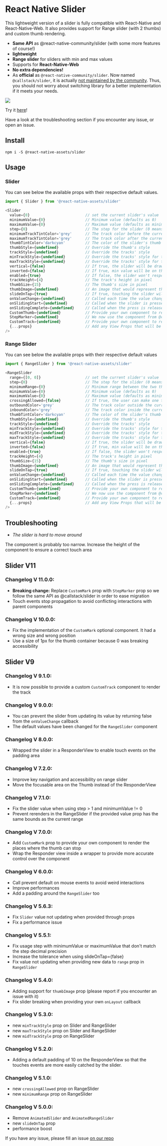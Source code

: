 # React Native Slider

This lightweight version of a slider is fully compatible with React-Native and React-Native-Web.
It also provides support for Range slider (with 2 thumbs) and custom thumb rendering.

 * **Same API** as @react-native-community/slider (with some more features of course!)
 * **lightweight**
 * **Range slider** for sliders with min and max values
 * Supports for **React-Native-Web**
 * **No extra dependencies!**
 * As **official** as `@react-native-community/slider`. Now named `@callstack/slider`, it is actually [not maintained by the community](https://github.com/react-native-community/discussions-and-proposals/discussions/1000). Thus, you should not worry about switching library for a better implementation if it meets your needs.

![](slider.gif)

Try it [here](https://codesandbox.io/s/sharcoux-slider-demo-7fqnk8?file=/src/App.js)!

Have a look at the troubleshooting section if you encounter any issue, or open an issue.

## Install

```
npm i -S @react-native-assets/slider
```

## Usage

### Slider

You can see below the available props with their respective default values.

```javascript
import { Slider } from '@react-native-assets/slider'

<Slider
  value={0}                         // set the current slider's value
  minimumValue={0}                  // Minimum value (defaults as 0)
  maximumValue={0}                  // Maximum value (defaults as minimumValue + step)
  step={0}                          // The step for the slider (0 means that the slider will handle any decimal value within the range [min, max])
  minimumTrackTintColor='grey'      // The track color before the current value
  maximumTrackTintColor='grey'      // The track color after the current value
  thumbTintColor='darkcyan'         // The color of the slider's thumb
  thumbStyle={undefined}            // Override the thumb's style
  trackStyle={undefined}            // Override the tracks' style
  minTrackStyle={undefined}         // Override the tracks' style for the minimum range
  maxTrackStyle={undefined}         // Override the tracks' style for the maximum range
  vertical={false}                  // If true, the slider will be drawn vertically
  inverted={false}                  // If true, min value will be on the right, and max on the left
  enabled={true}                    // If false, the slider won't respond to touches anymore
  trackHeight={4}                   // The track's height in pixel
  thumbSize={15}                    // The thumb's size in pixel
  thumbImage={undefined}            // An image that would represent the thumb
  slideOnTap={true}                 // If true, touching the slider will update it's value. No need to slide the thumb.
  onValueChange={undefined}         // Called each time the value changed. Return false to prevent the value from being updated. The type is (value: number) => boolean | void
  onSlidingStart={undefined}        // Called when the slider is pressed. The type is (value: number) => void
  onSlidingComplete={undefined}     // Called when the press is released. The type is (value: number) => void
  CustomThumb={undefined}           // Provide your own component to render the thumb. The type is a component: ({ value: number }) => JSX.Element
  StepMarker={undefined}            // We now use the component from @callstack/slider to preserve the same API. See the documentation [here](https://github.com/callstack/react-native-slider?tab=readme-ov-file#stepmarker). We add "markValue" that holds the value of the current mark instead of the index only.
  CustomTrack={undefined}           // Provide your own component to render the track. The type is a component: ({ length: number; thickness: number; vertical: boolean; track: 'min' | 'max' ; style: RN.StyleProp<RN.ViewStyle>; color: RN.ColorValue }) => JSX.Element ; The props describe how the default system would expect the track to be rendered, but you can ignore them if you want to provide your own implementation
  {...props}                        // Add any View Props that will be applied to the container (style, ref, etc)
/>
```

### **Range Slider**

You can see below the available props with their respective default values

```javascript
import { RangeSlider } from '@react-native-assets/slider'

<RangeSlider
  range={[0, 0]}                    // set the current slider's value
  step={0}                          // The step for the slider (0 means that the slider will handle any decimal value within the range [min, max])
  minimumRange={0}                  // Minimum range between the two thumbs (defaults as "step")
  minimumValue={0}                  // Minimum value (defaults as 0)
  maximumValue={0}                  // Maximum value (defaults as minimumValue + minimumRange)
  crossingAllowed={false}           // If true, the user can make one thumb cross over the second thumb
  outboundColor='grey'              // The track color outside the current range value
  inboundColor='grey'               // The track color inside the current range value
  thumbTintColor='darkcyan'         // The color of the slider's thumb
  thumbStyle={undefined}            // Override the thumb's style
  trackStyle={undefined}            // Override the tracks' style
  minTrackStyle={undefined}         // Override the tracks' style for the minimum range
  midTrackStyle={undefined}         // Override the tracks' style for the middle range
  maxTrackStyle={undefined}         // Override the tracks' style for the maximum range
  vertical={false}                  // If true, the slider will be drawn vertically
  inverted={false}                  // If true, min value will be on the right, and max on the left
  enabled={true}                    // If false, the slider won't respond to touches anymore
  trackHeight={4}                   // The track's height in pixel
  thumbSize={15}                    // The thumb's size in pixel
  thumbImage={undefined}            // An image that would represent the thumb
  slideOnTap={true}                 // If true, touching the slider will update it's value. No need to slide the thumb.
  onValueChange={undefined}         // Called each time the value changed. Return false to prevent the value from being updated. The type is (range: [number, number]) => boolean | void
  onSlidingStart={undefined}        // Called when the slider is pressed. The type is (range: [number, number]) => void
  onSlidingComplete={undefined}     // Called when the press is released. The type is (range: [number, number]) => void
  CustomThumb={undefined}           // Provide your own component to render the thumb. The type is a component: ({ value: number, thumb: 'min' | 'max' }) => JSX.Element
  StepMarker={undefined}            // We now use the component from @callstack/slider to preserve the same API. See the documentation [here](https://github.com/callstack/react-native-slider?tab=readme-ov-file#stepmarker). We add "markValue" that holds the value of the current mark instead of the index only.
  CustomTrack={undefined}           // Provide your own component to render the track. The type is a component: ({ length: number; thickness: number; vertical: boolean; track: 'min' | 'max' ; style: RN.StyleProp<RN.ViewStyle>; color: RN.ColorValue }) => JSX.Element ; The props describe how the default system would expect the track to be rendered, but you can ignore them if you want to provide your own implementation
  {...props}                        // Add any View Props that will be applied to the container (style, ref, etc)
/>
```

## Troubleshooting

- *The slider is hard to move around*

The component is probably too narrow. Increase the height of the component to ensure a correct touch area

## Slider V11

### Changelog V 11.0.0:

 * **Breaking change:** Replace `CustomMark` prop with `StepMarker` prop so we follow the same API as @callstack/slider in order to ease migration
 * Touch events stop propagation to avoid conflicting interactions with parent components

### Changelog V 10.0.0:

 * Fix the implementation of the `CustomMark` optional component. It had a wrong size and wrong position
 * Use a size of 1px for the thumb container because 0 was breaking accessibility

## Slider V9

### Changelog V 9.1.0:

 * It is now possible to provide a custom `CustomTrack` component to render the track

### Changelog V 9.0.0:

 * You can prevent the slider from updating its value by returning false from the `onValueChange` callback
 * The default values have been changed for the `RangeSlider` component

### Changelog V 8.0.0:

 * Wrapped the slider in a ResponderView to enable touch events on the padding area

### Changelog V 7.2.0:

 * Improve key navigation and accessibility on range slider
 * Move the focusable area on the Thumb instead of the ResponderView

### Changelog V 7.1.0:

 * Fix the slider value when using step > 1 and minimumValue != 0
 * Prevent rerenders in the RangeSlider if the provided value prop has the same bounds as the current range

### Changelog V 7.0.0:

 * Add `CustomMark` prop to provide your own component to render the places where the thumb can stop
 * Wrap the Responder view inside a wrapper to provide more accurate control over the component

### Changelog V 6.0.0:

 * Call prevent default on mouse events to avoid weird interactions
 * Improve performances
 * Add a padding around the `RangeSlider` too

### Changelog V 5.6.3:

 * Fix `Slider` value not updating when provided through props
 * Fix a performance issue

### Changelog V 5.5.1:

 * Fix usage step with minimumValue or maximumValue that don't match the step decimal precision
 * Increase the tolerance when using slideOnTap={false}
 * Fix value not updating when providing new data to `range` prop in `RangeSlider`

### Changelog V 5.4.0:

 * Adding support for `thumbImage` prop (please report if you encounter an issue with it)
 * Fix slider breaking when providing your own `onLayout` callback

### Changelog V 5.3.0:

 * new `minTrackStyle` prop on Slider and RangeSlider
 * new `maxTrackStyle` prop on Slider and RangeSlider
 * new `midTrackStyle` prop on RangeSlider

### Changelog V 5.2.0:

 * Adding a default padding of 10 on the ResponderView so that the touches events are more easily catched by the slider.

### Changelog V 5.1.0:

 * new `crossingAllowed` prop on RangeSlider
 * new `minimumRange` prop on RangeSlider

### Changelog V 5.0.0:

 * Remove `AnimatedSlider` and `AnimatedRangeSlider`
 * new `slideOnTap` prop
 * performance boost

If you have any issue, please fill an issue [on our repo](https://github.com/Sharcoux/slider/issues)
